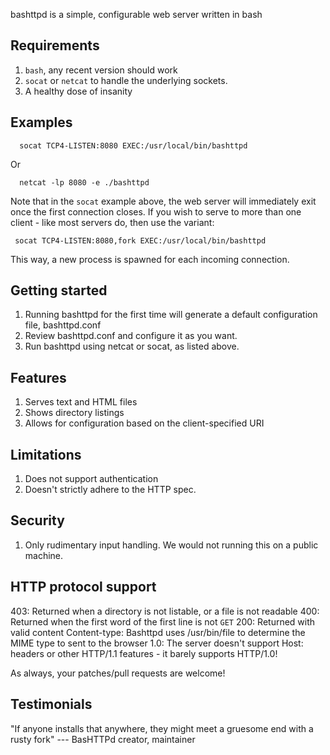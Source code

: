 bashttpd is a simple, configurable web server written in bash

Requirements
-------------

  1. `bash`, any recent version should work
  2. `socat` or `netcat` to handle the underlying sockets. 
  3. A healthy dose of insanity

Examples
---------

      socat TCP4-LISTEN:8080 EXEC:/usr/local/bin/bashttpd

Or

      netcat -lp 8080 -e ./bashttpd

Note that in the `socat` example above, the web server will immediately exit once the first connection closes. If you wish to serve to more than one client - like most servers do, then use the variant:

     socat TCP4-LISTEN:8080,fork EXEC:/usr/local/bin/bashttpd

This way, a new process is spawned for each incoming connection.


Getting started
----------------

  1. Running bashttpd for the first time will generate a default configuration file, bashttpd.conf
  2. Review bashttpd.conf and configure it as you want.
  3. Run bashttpd using netcat or socat, as listed above.

Features
---------

  1. Serves text and HTML files
  2. Shows directory listings
  3. Allows for configuration based on the client-specified URI

Limitations
------------

  1. Does not support authentication
  2. Doesn't strictly adhere to the HTTP spec.

Security
--------

  1. Only rudimentary input handling.  We would not running this on a public machine.

HTTP protocol support
---------------------

  403: Returned when a directory is not listable, or a file is not readable
  400: Returned when the first word of the first line is not `GET`
  200: Returned with valid content
  Content-type: Bashttpd uses /usr/bin/file to determine the MIME type to sent to the browser
  1.0: The server doesn't support Host: headers or other HTTP/1.1 features - it barely supports HTTP/1.0!

As always, your patches/pull requests are welcome!

Testimonials
------------

"If anyone installs that anywhere, they might meet a gruesome end with a rusty fork"
    --- BasHTTPd creator, maintainer
